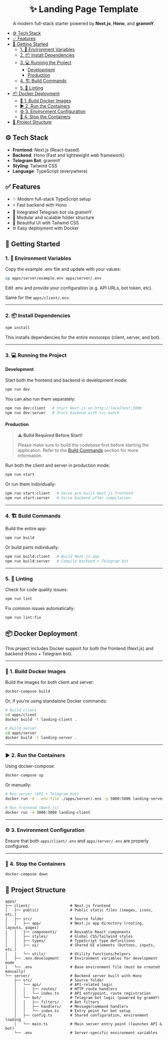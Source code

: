 <h1 align="center">✨ Landing Page Template</h1>
<p align="center"> A modern full-stack starter powered by <strong>Next.js</strong>, <strong>Hono</strong>, and <strong>grammY</strong>.</p>

- [⚙️ Tech Stack](#️-tech-stack)
- [✅ Features](#-features)
- [🚀 Getting Started](#-getting-started)
  - [1. 🔐 Environment Variables](#1--environment-variables)
  - [2. 📦 Install Dependencies](#2--install-dependencies)
  - [3. 💻 Running the Project](#3--running-the-project)
    - [Development](#development)
    - [Production](#production)
  - [4. 🏗️ Build Commands](#4-️-build-commands)
  - [5. 🧼 Linting](#5--linting)
- [📦 Docker Deployment](#-docker-deployment)
  - [🐳 1. Build Docker Images](#-1-build-docker-images)
  - [▶️ 2. Run the Containers](#️-2-run-the-containers)
  - [⚙️ 3. Environment Configuration](#️-3-environment-configuration)
  - [🧼 4. Stop the Containers](#-4-stop-the-containers)
- [📁 Project Structure](#-project-structure)

## ⚙️ Tech Stack
- **Frontend**: Next.js (React-based)
- **Backend**: Hono (Fast and lightweight web framework)
- **Telegram Bot**: grammY
- **Styling**: Tailwind CSS
- **Language**: TypeScript (everywhere)

## ✅ Features
- ✨ Modern full-stack TypeScript setup
- ⚡ Fast backend with Hono
- 🤖 Integrated Telegram bot via grammY
- 🧩 Modular and scalable folder structure
- 💅 Beautiful UI with Tailwind CSS
- 🌐 Easy deployment with Docker

## 🚀 Getting Started

### 1. 🔐 Environment Variables
Copy the example .env file and update with your values:
```bash
cp apps/server/example.env apps/server/.env
```
Edit .env and provide your configuration (e.g. API URLs, bot token, etc).

Same for the `apps/client/.env`.

---

### 2. 📦 Install Dependencies

```bash
npm install
```
This installs dependencies for the entire monorepo (client, server, and bot).

---

### 3. 💻 Running the Project

#### Development

Start both the frontend and backend in development mode:
```bash
npm run dev
```

You can also run them separately:
```bash
npm run dev:client   # Start Next.js on http://localhost:3000
npm run dev:server   # Start backend with tsc-watch
```

#### Production

> ⚠️ **Build Required Before Start!**
>
> Please make sure to build the codebase first before starting the application. Refer to the [Build Commands](#4-️-build-commands) section for more information.

Run both the client and server in production mode:
```bash
npm run start
```

Or run them individually:
```bash
npm run start:client   # Serve pre-built Next.js frontend
npm run start:server   # Serve backend after compilation
```

---

### 4. 🏗️ Build Commands

Build the entire app:
```bash
npm run build
```

Or build parts individually:
```bash
npm run build:client   # Build Next.js app
npm run build:server   # Compile backend + Telegram bot
```

---

### 5. 🧼 Linting

Check for code quality issues:
```bash
npm run lint
```

Fix common issues automatically:
```bash
npm run lint:fix
```

## 📦 Docker Deployment
This project includes Docker support for both the frontend (Next.js) and backend (Hono + Telegram bot).

---

### 🐳 1. Build Docker Images

Build the images for both client and server:
```bash
docker-compose build
```

Or, if you’re using standalone Docker commands:
```bash
# Build client
cd apps/client
docker build -t landing-client .

# Build server
cd apps/server
docker build -t landing-server .
```

---

### ▶️ 2. Run the Containers
Using docker-compose:
```bash
docker-compose up
```

Or manually:
```bash
# Run server (API + Telegram bot)
docker run -d --env-file ./apps/server/.env -p 5000:5000 landing-server

# Run frontend (Next.js)
docker run -d 3000:3000 landing-client
```

---

### ⚙️ 3. Environment Configuration
Ensure that both `apps/client/.env` and `apps/server/.env` are properly configured.

---

### 🧼 4. Stop the Containers
```bash
docker-compose down
```

## 📁 Project Structure

```
apps/
├── client/                  # Next.js frontend
│   ├── public/              # Public static files (images, icons, etc.)
│   ├── src/                 # Source folder
│   │   ├── app/             # Next.js app directory (routing, layouts, pages)
│   │   ├── components/      # Reusable React components
│   │   ├── styles/          # Global CSS/Tailwind styles
│   │   ├── types/           # TypeScript type definitions
│   │   ├── ui/              # Shared UI elements (buttons, inputs, etc.)
│   │   └── utils/           # Utility functions/helpers
│   ├── .env.development     # Environment variables for development mode
│   └── .env                 # Base environment file (must be created manually)
└── server/                  # Backend server built with Hono
    ├── src/                 # Source folder
    │   └── api/             # API-related logic
    │   │   ├── routes/      # HTTP route handlers
    │   │   └── index.ts     # API entrypoint, route registration
    │   └── bot/             # Telegram bot logic (powered by grammY)
    │   │   ├── filters/     # Bot filters
    │   │   ├── handlers/    # Message/command handlers
    │   │   └── index.ts     # Entry point for bot setup
    │   ├── config.ts        # Shared configuration, environment loading
    │   └── main.ts          # Main server entry point (launches API & bot)
    └── .env                 # Server-specific environment variables
```
